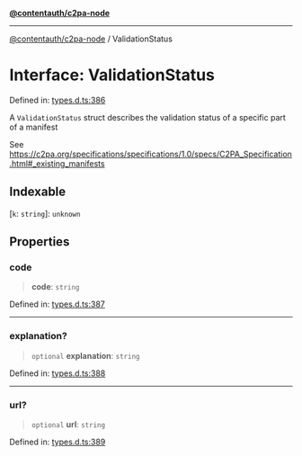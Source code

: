 [**@contentauth/c2pa-node**](../README.md)

***

[@contentauth/c2pa-node](../README.md) / ValidationStatus

# Interface: ValidationStatus

Defined in: [types.d.ts:386](https://github.com/contentauth/c2pa-node-v2/blob/8bb2490bb1f0c6c00c0930669451a7750cccfebc/js-src/types.d.ts#L386)

A `ValidationStatus` struct describes the validation status of a specific part of a manifest

See <https://c2pa.org/specifications/specifications/1.0/specs/C2PA_Specification.html#_existing_manifests>

## Indexable

\[`k`: `string`\]: `unknown`

## Properties

### code

> **code**: `string`

Defined in: [types.d.ts:387](https://github.com/contentauth/c2pa-node-v2/blob/8bb2490bb1f0c6c00c0930669451a7750cccfebc/js-src/types.d.ts#L387)

***

### explanation?

> `optional` **explanation**: `string`

Defined in: [types.d.ts:388](https://github.com/contentauth/c2pa-node-v2/blob/8bb2490bb1f0c6c00c0930669451a7750cccfebc/js-src/types.d.ts#L388)

***

### url?

> `optional` **url**: `string`

Defined in: [types.d.ts:389](https://github.com/contentauth/c2pa-node-v2/blob/8bb2490bb1f0c6c00c0930669451a7750cccfebc/js-src/types.d.ts#L389)
